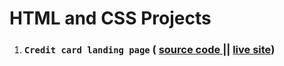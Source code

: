 # HTML and CSS Projects

1. ### `Credit card landing page` ( [source code ](./Project%201-%20Credit%20Card%20Landing%20Page/) || [live site](https://mcredit-card.netlify.app/))
